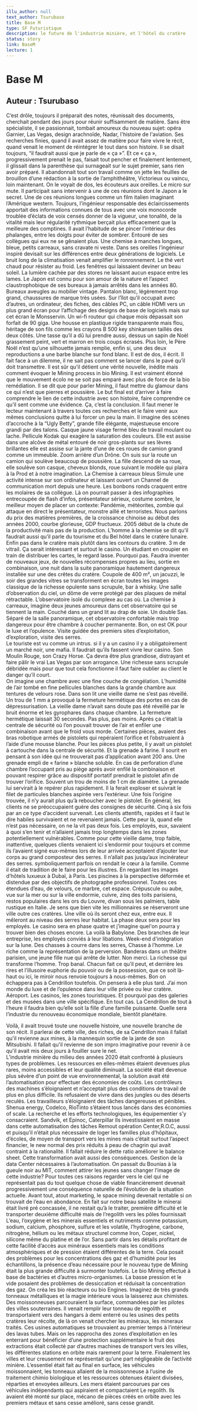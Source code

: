 ```yaml
---
illu_author: null
text_author: Tsurubaso
title: Base M
type: SF Futuristique
description: le future de l'industrie minière, et l'hôtel du cratère
status: story
link: BaseM
lecture: 1
---
```


# Base M
## Auteur : Tsurubaso



C’est drôle, toujours il préparait des notes, réunissait des documents, cherchait pendant des jours pour réunir suffisamment de matière. Sans être spécialiste, il se passionnait, tombait amoureux du nouveau sujet: opéra Garnier, Las Vegas, design arachnoïde, Nadar, l'histoire de l'aviation. Ses recherches finies, quand il avait assez de matière pour faire vivre le récit, quand venait le moment de réintégrer le tout dans son histoire. Il se disait toujours, “il faudrait aussi que je parle de « ça »”. Et ce « ça », progressivement prenait le pas, faisait tout pencher et finalement lentement, il glissait dans la parenthèse qui surnageait sur le sujet premier, sans rien avoir préparé. Il abandonnait tout son travail comme on jette les feuilles de brouillon d’une rédaction à la sortie de l’amphithéâtre, Victorieux ou vaincu, loin maintenant. 
On le voyait de dos, les écouteurs aux oreilles. Le micro sur mute. Il participait sans intervenir à une de ces réunions dont le Japon a le secret. Une de ces réunions longues comme un film italien imaginant l’Amérique western. Toujours, l’ingénieur responsable des éclaircissements apportait des informations connues de tous avec une voix monocorde troublée d’éclats de voix censés donner de la vigueur, une tonalité, de la vitalité mais leur régularité rythmique berçait plus efficacement que la meilleure des comptines. Il avait l’habitude de se pincer l’intérieur des phalanges, entre les doigts pour éviter de sombrer. Entouré de ses collègues qui eux ne se gênaient plus. Une chemise à manches longues, bleue, petits carreaux, sans cravate ni veste. Dans ses oreilles l’ingénieur inspiré devisait sur les différences entre deux générations de logiciels. Le bruit long de la climatisation venait amplifier le ronronnement. Le thé vert chaud pour résister au froid. Les fenêtres qui laissaient deviner un beau soleil. La lumière cachée par des stores ne laissant aucun espace entre les lames. Le Japon est connu pour son amour de la nature et l’aspect claustrophobique de ses bureaux à jamais arrêtés dans les années 80. Bureaux aveugles au mobilier vintage.
Pantalon blanc, légèrement trop grand, chaussures de marque très usées. Sur l’îlot qu’il occupait avec d’autres, un ordinateur, des fiches, des câbles PC, un câble HDMI vers un plus grand écran pour l’affichage des designs de base de logiciels mais sur cet écran le Monsservin. Un wi-fi routeur qui chaque mois dépassait son forfait de 90 giga. Une housse en plastique rigide transparente mais flou, héritage de son fils comme les crayons B 500 key shinkansen taillés des deux côtés.
Une tasse qu’il a dû lui prendre aussi, dessus un sapin de Noël grassement peint, vert et marron en trois coups écrasés. Plus loin, le Père Noël n’est qu’une silhouette jamais remplie, enfin si, une des deux reproductions a une barbe blanche sur fond blanc. Il est de dos, il écrit. Il fait face à un dilemme, il ne sait pas comment se lancer dans le pavé qu’il doit transmettre. Il est sûr qu’il détient une vérité nouvelle, inédite mais comment évoquer le Mining process in bio Mining.
Il est vraiment étonné que le mouvement écolo ne se soit pas emparé avec plus de force de la bio remédiation. Il se dit que pour parler Mining, il faut mettre du glamour dans ce qui n’est que pierres et poussière. Le but final est d’arriver à faire comprendre le lien de cette industrie avec son histoire, faire comprendre ce qu’il sent comme une évidence.
Ça, c’est la conclusion. Il faut mener le lecteur maintenant à travers toutes ces recherches et le faire venir aux mêmes conclusions quitte à lui forcer un peu la main. Il imagine des scènes d’accroche à la “Ugly Betty”, grande fille élégante, majestueuse encore grandi par des talons. Casque jaune visage fermé bleu de travail moulant ou lache. Pellicule Kodak qui exagère la saturation des couleurs. Elle est assise dans une alcôve de métal entouré de noir gros-plants sur ses lèvres brillantes elle est assise sur la jante d’une de ces roues de camion grand comme un immeuble. Zoom arrière d’un Drône. On suis sur la route un camion qui soulève beaucoup de poussière. La fille descend de sa roue, elle soulève son casque, cheveux blonds, roue suivant le modèle qui plaira à la Prod et à notre imagination. La Chemise à carreaux bleus Simule une activité intense sur son ordinateur et laissant ouvert un Channel de communication mort depuis une heure.
Les bonbons ronds craquent entre les molaires de sa collègue. Là on pourrait passer à des infographies entrecoupée de flash d’infos, présentateur sérieux, costume sombre, le meilleur moyen de placer un contexte: Pandémie, météorites, zombie qui attaque en direct le présentateur, monstre aillé et terroristes. Nous parlons du prix des matières premières, de la croissance chinoise au début des années 2000, courbe glorieuse, GDP fructueux. 2005 début de la chute de la productivité mais pas de la production.  L’homme à la chemise se dit qu’il faudrait aussi qu’il parle du tourisme et du Bel hôtel dans le cratère lunaire. Enfin pas dans le cratère mais plutôt dans les contours du cratère. 3 m de vitrail. Ça serait intéressant et surtout le casino. Un étudiant en croupier en train de distribuer les cartes, le regard lasse. Pourquoi pas. Faudra inventer de nouveaux jeux, de nouvelles récompenses propres au lieu, sortie en combinaison, une nuit dans la suite panoramique hautement dangereux installée sur une des crêtes du cratère. Coupole de 400 m², un jacuzzi, le soir des grandes vitres se transforment en écran toutes les images classique de la richesse opulente sans scrupule, bar à whisky.
Une salle d’observation du ciel, un dôme de verre protégé par des plaques de métal rétractable. L’observatoire isolé du complexe au cas où. La chemise à carreaux, imagine deux jeunes amoureux dans cet observatoire qui se tiennent la main. Couché dans un grand lit au drap de soie. Un double Sas. Séparé de la salle panoramique, cet observatoire confortable mais trop dangereux pour être chambre à coucher permanente. Bon, on est OK pour le luxe et l’opulence.
Visite guidée des premiers sites d’exploitation, d’exploration, visite des serres.   
Le touriste est vu comme un intrus. si il y a un casino il y a obligatoirement un marché noir, une mafia. Il faudrait qu’ils fassent vivre leur casino. Son Moulin Rouge, son Crazy Horse. Ça devra être plus grandiose, distrayant et faire pâlir le vrai Las Vegas par son arrogance. Une richesse sans scrupule débridée mais pour que tout cela fonctionne il faut faire oublier au client le danger qu’il court.   
On imagine une chambre avec une fine couche de congélation. L’humidité de l’air tombé en fine pellicules blanches dans la grande chambre aux tentures de velours rose. Dans son lit une vieille dame ne s’est pas réveillé. Un trou de 1 mm a provoqué la fermeture hermétique des portes en cas de dépressurisation. La vieille dame  n’avait sans doute pas été réveillé par le bruit énorme et les gyrophares dans chaque chambre. La fermeture hermétique laissait 30 secondes. Pas plus, pas moins. Après ça c’était la centrale de sécurité où l’on pouvait trouver de l’air et enfiler une combinaison avant que le froid vous morde. Certaines pièces, avaient des bras robotique armés de pistolets qui repéraient l’orifice et l’obstruaient à l’aide d’une mousse blanche. Pour les pièces plus petite, il y avait un pistolet à cartouche dans la centrale de sécurité. Et la grenade à farine. Il sourit en pensant à son idée qui ne trouverait pas d’application avant 200 ans. Une grenade empli de « farine » blanche soluble. En cas de perforation d’une chambre l’occupant pris au piège après avoir enfilé la combinaison et pouvant respirer grâce au dispositif portatif prendrait le pistolet afin de trouver l’orifice. Souvent un trou de moins de 1 cm de diamètre. La grenade lui servirait à le repérer plus rapidement. Il la ferait exploser et suivrait le filet de particules blanches aspirée vers l’extérieur. Une fois l’origine trouvée, il n’y aurait plus qu’à reboucher avec le pistolet. En général, les clients ne se préoccupaient guère des consignes de sécurité. Cinq à six fois par an ce type d’accident survenait. Les clients attentifs, rapides et il faut le dire habiles survivaient et ne revenaient jamais. Cette peur là, quand elle n’est pas nécessaire, on ne la vit pas deux fois. Les employés, eux, savaient à quoi s’en tenir et n’allaient jamais trop longtemps dans les zones potentiellement vulnérables. Comme pour cette vieille dame, trop faible, inattentive, quelques clients venaient ici s’endormir pour toujours et comme ils l’avaient signé eux-mêmes lors de leur arrivée acceptaient d’ajouter leur corps au grand composteur des serres. Il n’allait pas jusqu’aux incinérateur  des serres. symboliquement parfois on rendait le cœur à la famille. Comme il était de tradition de le faire pour les illustres.
En regardant les images d’hôtels luxueux à Dubaï, à Paris. Les piscines à la perspective déformée et distendue par des objectifs de photographe professionnel. Toutes ces étendues d’eau, de velours, ce marbre, cet espace. Crépuscule ou aube, vue sur la mer ou sur la ville endormie, cuivre, zinq des toits parisiens, restos populaires dans les ors du Louvre, divan sous les palmiers, table rustique en Italie. Je sens que bien vite  les millionnaires se réserveront une ville outre ces cratères. Une ville où ils seront chez eux, entre eux. Il mêleront au niveau des serres leur habitat. La phase deux sera pour les employés. Le casino sera en phase quatre et j’imagine quel'on pourra y trouver bien des choses encore. La voilà la Babylone. Des branches de leur entreprise, les employés conviés à leur libations. Week-end d'intégration sur la lune.
Des chasses à courre dans les serres, Chasse à l’homme. Le riche comme la représentation de la perversion. Banderas dans un théâtre parisien, une jeune fille nue qui arrête de lutter. Non merci. La richesse qui transforme l’homme. Trop banal. Chacun fait ce qu’il peut, et derrière les rires et l’illusoire euphorie du pouvoir ou de la possession, que ce soit là-haut ou ici, le miroir nous renvoie toujours à nous-mêmes. Bon on échappera pas à Cendrillon toutefois. On pensera à elle plus tard. J’ai mon monde du luxe et de l’opulence dans leur ville privée ou leur cratère. Aéroport. Les casinos, les zones touristiques. Et pourquoi pas des galeries et des musées dans une ville spécifique. En tout cas. La Cendrillon de tout à l’heure il faudra bien qu’elle soit la fille d’une famille puissante. Quelle sera l’industrie du renouveau économique mondiale, bientôt planétaire.   
    
Voilà, il avait trouvé toute une nouvelle histoire, une nouvelle branche de son récit. Il parlerai de cette ville, des riches, de sa Cendrillon mais il fallait qu'il revienne aux mines, à la mannequin sortie de la jante de son Mitsubishi. Il fallait qu'il revienne de son impro imaginative pour revenir à ce qu'il avait mis deux jours à fouiller sure le net.   
L’industrie minière du milieu des années 2020 était confronté à plusieurs types de problèmes. Les ressources en elles-mêmes étaient devenues plus rares, moins accessibles et leur qualité diminuait. La société était devenue plus sévère d’un point de vue environnemental, la solution avait été l’automatisation pour effectuer des économies de coûts. Les contrôleurs des machines s’éloignaient et n’acceptait plus des conditions de travail de plus en plus difficile. Ils refusaient de vivre dans des jungles ou des déserts reculés.
Les travailleurs s’éloignaient des tâches dangereuses et pénibles.
Shenua energy, Codelco, RìoTinto s’étaient tous lancés dans des économies of scale. La recherche et les efforts technologiques, les équipementier s’y consacraient.  Sandvik, et Epinoc, Caterpillar
Ils investissaient en masse dans cette automatisation des tâches Remout opération Center,R.O.C, aussi et puisqu’il n’était plus nécessaire de loger les familles plus d’hôpitaux,  d’écoles, de moyen de transport vers les mines mais c’était surtout l’aspect financier, le new normal des prix réduits à peau de chagrin qui avait contraint à la rationalité. Il fallait réduire le dette ratio améliorer le balance sheet. Cette transformation avait aussi des conséquences. Gestion de la data Center nécessaires à l’automatisation. On passait du Bounias à la gueule noir au MIT, comment attirer les jeunes sans changer l’image de cette industrie? Pour toutes ces raisons regarder vers le ciel qui ne représentait pas du tout quelque chose de viable financièrement devenait progressivement une conséquence naturelle de l’évolution de la situation actuelle. Avant tout, atout marketing, le space mining devenait rentable si on trouvait de l’eau en abondance. En fait sur notre beau satellite le minerai était livré pré concassée, il ne restait qu’à le traiter, première difficulté et le transporter deuxième difficulté mais de l’regolith vers les pôles fournissait L’eau, l’oxygène et les minerais essentiels et nutriments comme potassium, sodium, calcium, phosphore, sulfure et les volatile, l’hydrogène, carbone, nitrogène, hélium ou les métaux structurel comme Iron, Coper, nickel, silicone même du platine et de l’or.
Sans partir dans les détails profitant de cette facilité d’accès aux minéraux essentiels mais les conditions atmosphériques et de pression étaient différentes de la terre. Cela posait des problèmes pour les concentrations des gaz et d’humidité pour les échantillons, la présence d’eau nécessaire pour le nouveau type de Mining était la plus grande difficulté à surmonter toutefois. Le bio Mining effectué à base de bactéries et d’autres micro-organismes. La basse pression et le vide posaient des problèmes de dessiccation et réduisait la concentration des gaz. On créa les bio réacteurs ou bio Engines. Imaginez de très grands tonneaux métalliques et la magie intérieure vous la laisserez aux chimistes. Des moissonneuses parcouraient la surface, commandées par les pilotes des villes souterraines. Il venait remplir leur tonneau de regolith et transportaient vers des hangars à demi enterré ou les usines des petits cratères leur récolte, de là on venait chercher les minéraux, les mineraux traités.
Ces usines automatiques se trouvaient au premier temps à l’intérieur des lavas tubes. Mais on les rapprocha des zones d’exploitation en les enterrant pour bénéficier d’une protection supplémentaire le fruit des extractions était collecté par d’autres machines de transport vers les villes, les différentes stations en orbite mais rarement pour la terre. Finalement les villes et leur creusement ne représentait qu’une part négligeable de l’activité minière. L’essentiel était fait au final en surface, les véhicules moissonnaient, les tonneaux allaient de la moissonneuse à l’usine de traitement chimio biologique et les ressources obtenues étaient divisées, réparties et envoyées ailleurs. Les mers étaient parcourues par ces véhicules indépendants qui aspiraient et compactaient Le regolith. Ils avaient été monté sur place, mécano de pièces créés en orbite avec les premiers métaux et sans cesse amélioré, sans cesse grandit.

